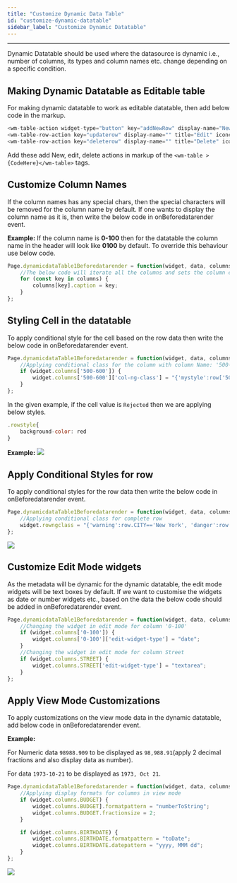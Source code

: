 ```yaml
---
title: "Customize Dynamic Data Table"
id: "customize-dynamic-datatable"
sidebar_label: "Customize Dynamic Datatable" 
---
```

---

Dynamic Datatable should be used where the datasource is dynamic i.e., number of columns, its types and column names etc. change depending on a specific condition.

## Making Dynamic Datatable as Editable table

For making dynamic datatable to work as editable datatable, then add below code in the markup.

```js
<wm-table-action widget-type="button" key="addNewRow" display-name="New" iconclass="wi wi-plus" show="true" class="btn-primary" action="addNewRow()" shortcutkey=""></wm-table-action>
<wm-table-row-action key="updaterow" display-name="" title="Edit" iconclass="wi wi-pencil" show="true" class="btn-transparent" action="editRow($event)"></wm-table-row-action>
<wm-table-row-action key="deleterow" display-name="" title="Delete" iconclass="wi wi-trash" show="true" class="btn-transparent" action="deleteRow($event)"></wm-table-row-action>
```

Add these add New, edit, delete actions in markup of the `<wm-table >{CodeHere}</wm-table>` tags.

## Customize Column Names

If the column names has any special chars, then the special characters will be removed for the column name by default. If one wants to display the column name as it is, then write the below code in onBeforedatarender event.

**Example:**
If the column name is **0-100** then for the datatable the column name in the header will look like **0100** by default. To override this behaviour use below code.

```js
Page.dynamicdataTable1Beforedatarender = function(widget, data, columns) {
    //The below code will iterate all the columns and sets the column caption same as key
    for (const key in columns) {
        columns[key].caption = key;
    }
};
```

## Styling Cell in the datatable

To apply conditional style for the cell based on the row data then write the below code in onBeforedatarender event.

```js
Page.dynamicdataTable1Beforedatarender = function(widget, data, columns) {
    //Applying conditional class for the column with column Name: '500-600'
    if (widget.columns['500-600']) {
        widget.columns['500-600']['col-ng-class'] = "{'mystyle':row['500-600']=='Rejected'}";
    }
};
```
In the given example, if the cell value is `Rejected` then we are applying below styles.
```js
.rowstyle{
    background-color: red
}
```
**Example:**
[![](/learn/assets/dynamictable/dynamictablecellstyle.png)](/learn/assets/dynamictable/dynamictablecellstyle.png)

## Apply Conditional Styles for row

To apply conditional styles for the row data then write the below code in onBeforedatarender event.

```js
Page.dynamicdataTable1Beforedatarender = function(widget, data, columns) {
    //Applying conditional class for complete row
    widget.rowngclass = "{'warning':row.CITY=='New York', 'danger':row.CITY=='Atlanta'}";
};
```

[![](/learn/assets/dynamictable/conditionalrow.png)](/learn/assets/dynamictable/conditionalrow.png)

## Customize Edit Mode widgets

As the metadata will be dynamic for the dynamic datatable, the edit mode widgets will be text boxes by default. If we want to customise the widgets as date or number widgets etc., based on the data the below code should be added in onBeforedatarender event.

```js
Page.dynamicdataTable1Beforedatarender = function(widget, data, columns) {
    //Changing the widget in edit mode for column '0-100'
    if (widget.columns['0-100']) {
        widget.columns['0-100']['edit-widget-type'] = "date";
    }
    //Changing the widget in edit mode for column Street
    if (widget.columns.STREET) {
        widget.columns.STREET['edit-widget-type'] = "textarea";
    }
};
```

## Apply View Mode Customizations

To apply customizations on the view mode data in the dynamic datatable, add below code in onBeforedatarender event.

**Example:**

For Numeric data `98988.909` to be displayed as `98,988.91`(apply 2 decimal fractions and also display data as number).

For data `1973-10-21` to be displayed as `1973, Oct 21`.

```js
Page.dynamicdataTable1Beforedatarender = function(widget, data, columns) {
    //Applying display formats for columns in view mode
    if (widget.columns.BUDGET) {
        widget.columns.BUDGET].formatpattern = "numberToString";
        widget.columns.BUDGET.fractionsize = 2;
    }

    if (widget.columns.BIRTHDATE) {
        widget.columns.BIRTHDATE.formatpattern = "toDate";
        widget.columns.BIRTHDATE.datepattern = "yyyy, MMM dd";
    }
};
```

[![](/learn/assets/dynamictable/customiseviewmode.png)](/learn/assets/dynamictable/customiseviewmode.png)